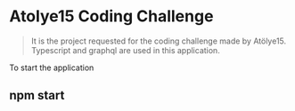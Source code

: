 # Atolye15 Coding Challenge

> It is the project requested for the coding challenge made by Atölye15. Typescript and graphql are used in this application.

To start the application
## npm start
